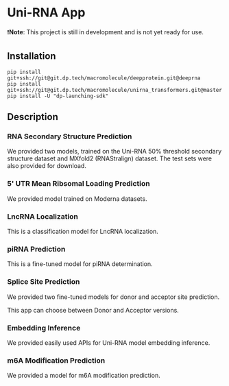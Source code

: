 # Uni-RNA App

❗️**Note**: This project is still in development and is not yet ready for use.

## Installation

```shell
pip install git+ssh://git@git.dp.tech/macromolecule/deepprotein.git@deeprna
pip install git+ssh://git@git.dp.tech/macromolecule/unirna_transformers.git@master
pip install -U "dp-launching-sdk"
```

## Description

### RNA Secondary Structure Prediction

We provided two models, trained on the Uni-RNA 50% threshold secondary structure dataset and MXfold2 (RNAStralign) dataset. The test sets were also provided for download.

### 5' UTR Mean Ribsomal Loading Prediction

We provided model trained on Moderna datasets.

### LncRNA Localization

This is a classification model for LncRNA localization.

### piRNA Prediction

This is a fine-tuned model for piRNA determination.

### Splice Site Prediction

We provided two fine-tuned models for donor and acceptor site prediction.

This app can choose between Donor and Acceptor versions.

### Embedding Inference

We provided easily used APIs for Uni-RNA model embedding inference.

### m6A Modification Prediction

We provided a model for m6A modification prediction.